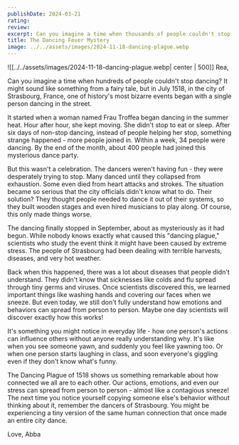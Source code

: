 ```yaml
---
publishDate: 2024-03-21
rating: 
review: 
excerpt: Can you imagine a time when thousands of people couldn't stop dancing? In 1518, a mysterious "dance fever" swept through a city, revealing fascinating insights about how our minds and behaviors can influence each other.
title: The Dancing Fever Mystery
image: ../../assets/images/2024-11-18-dancing-plague.webp
---
```


![[../../assets/images/2024-11-18-dancing-plague.webp| center | 500]]
Rea,

Can you imagine a time when hundreds of people couldn't stop dancing? It might sound like something from a fairy tale, but in July 1518, in the city of Strasbourg, France, one of history's most bizarre events began with a single person dancing in the street.

It started when a woman named Frau Troffea began dancing in the summer heat. Hour after hour, she kept moving. She didn't stop to eat or sleep. After six days of non-stop dancing, instead of people helping her stop, something strange happened - more people joined in. Within a week, 34 people were dancing. By the end of the month, about 400 people had joined this mysterious dance party.

But this wasn't a celebration. The dancers weren't having fun - they were desperately trying to stop. Many danced until they collapsed from exhaustion. Some even died from heart attacks and strokes. The situation became so serious that the city officials didn't know what to do. Their solution? They thought people needed to dance it out of their systems, so they built wooden stages and even hired musicians to play along. Of course, this only made things worse.

The dancing finally stopped in September, about as mysteriously as it had begun. While nobody knows exactly what caused this "dancing plague," scientists who study the event think it might have been caused by extreme stress. The people of Strasbourg had been dealing with terrible harvests, diseases, and very hot weather.

Back when this happened, there was a lot about diseases that people didn't understand. They didn't know that sicknesses like colds and flu spread through tiny germs and viruses. Once scientists discovered this, we learned important things like washing hands and covering our faces when we sneeze. But even today, we still don't fully understand how emotions and behaviors can spread from person to person. Maybe one day scientists will discover exactly how this works!

It's something you might notice in everyday life - how one person's actions can influence others without anyone really understanding why. It's like when you see someone yawn, and suddenly you feel like yawning too. Or when one person starts laughing in class, and soon everyone's giggling even if they don't know what's funny.

The Dancing Plague of 1518 shows us something remarkable about how connected we all are to each other. Our actions, emotions, and even our stress can spread from person to person - almost like a contagious sneeze! The next time you notice yourself copying someone else's behavior without thinking about it, remember the dancers of Strasbourg. You might be experiencing a tiny version of the same human connection that once made an entire city dance.

Love,
Abba
